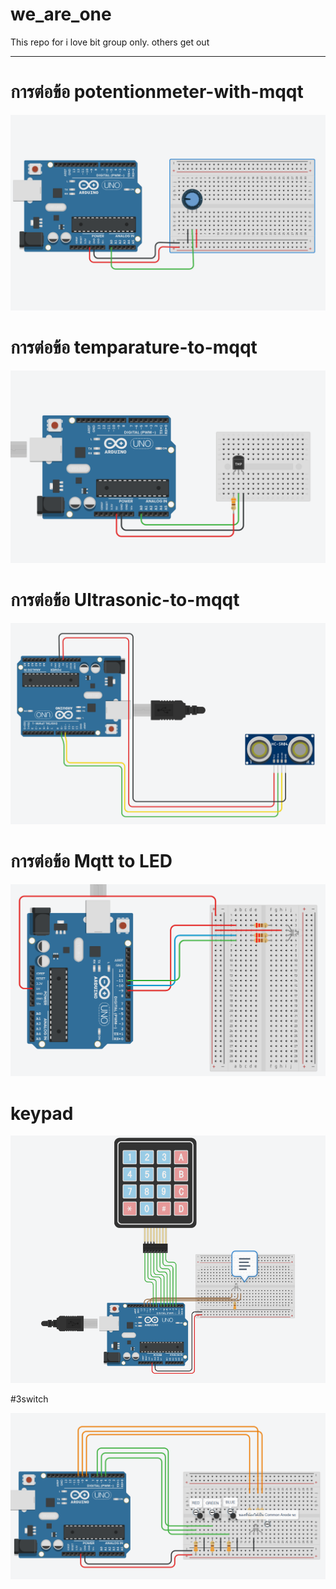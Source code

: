 # we_are_one
This repo for i love bit group only. others get out

------------------------------------------------

# การต่อข้อ potentionmeter-with-mqqt

![alt text](https://github.com/mrakkan/we_are_one/blob/main/img/potentionmeter.png "Logo Title Text 1")

# การต่อข้อ temparature-to-mqqt

![alt text](https://github.com/mrakkan/we_are_one/blob/main/img/temp%20(2).png "Logo Title Text 1")

# การต่อข้อ Ultrasonic-to-mqqt

![alt text](https://github.com/mrakkan/we_are_one/blob/main/img/ultrasonic.png "Logo Title Text 1")

# การต่อข้อ Mqtt to LED

![alt text](https://github.com/mrakkan/we_are_one/blob/main/img/MQTT-LED.png "Logo Title Text 1")

# keypad
![alt text](https://github.com/mrakkan/we_are_one/blob/main/noeysod%20fak/img%20from%20noeysod/KEYPAD.png "Logo Title Text 1")

#3switch

![alt text](https://github.com/mrakkan/we_are_one/blob/main/img/3switch.png "Logo Title Text 1")
